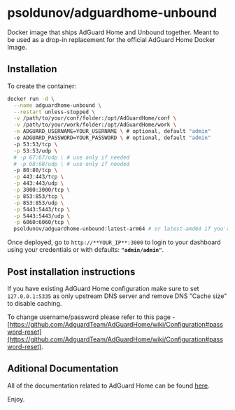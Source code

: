 # psoldunov/adguardhome-unbound

Docker image that ships AdGuard Home and Unbound together. Meant to be used as a drop-in replacement for the official AdGuard Home Docker Image.

## Installation

To create the container:

```sh
docker run -d \
  --name adguardhome-unbound \
  --restart unless-stopped \
  -v /path/to/your/conf/folder:/opt/AdGuardHome/conf \
  -v /path/to/your/work/folder:/opt/AdGuardHome/work \
  -e ADGUARD_USERNAME=YOUR_USERNAME \ # optional, default "admin"
  -e ADGUARD_PASSWORD=YOUR_PASSWORD \ # optional, default "admin"
  -p 53:53/tcp \
  -p 53:53/udp \
  # -p 67:67/udp \ # use only if needed
  # -p 68:68/udp \ # use only if needed
  -p 80:80/tcp \
  -p 443:443/tcp \
  -p 443:443/udp \
  -p 3000:3000/tcp \
  -p 853:853/tcp \
  -p 853:853/udp \
  -p 5443:5443/tcp \
  -p 5443:5443/udp \
  -p 6060:6060/tcp \
  psoldunov/adguardhome-unbound:latest-arm64 # or latest-amd64 if you're on x86-64
```

Once deployed, go to `http://**YOUR_IP**:3000` to login to your dashboard using your credentials or with defaults: **`"admin/admin"`**.

## Post installation instructions

If you have existing AdGuard Home configuration make sure to set `127.0.0.1:5335` as only upstream DNS server and remove DNS "Cache size" to disable caching.

To change username/password please refer to this page - [https://github.com/AdguardTeam/AdGuardHome/wiki/Configuration#password-reset](https://github.com/AdguardTeam/AdGuardHome/wiki/Configuration#password-reset).

## Aditional Documentation

All of the documentation related to AdGuard Home can be found [here](https://github.com/AdguardTeam/AdGuardHome).

Enjoy.
